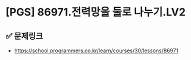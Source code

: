 # [PGS] 86971.전력망을 둘로 나누기.LV2


## ✅ 문제링크
- https://school.programmers.co.kr/learn/courses/30/lessons/86971
